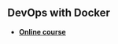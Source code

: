 ## **DevOps with Docker**

- **[Online course](https://courses.mooc.fi/org/uh-cs/courses/devops-with-docker)**